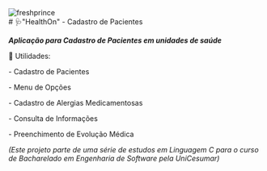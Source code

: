 <div>
<img align="center" alt="freshprince" src="https://giphy.com/embed/UrK4buqejkhK2NTFw9"> 
</div>
# 🩺"HealthOn" - Cadastro de Pacientes 
<div> 
  <p>
  <i><b>Aplicação para Cadastro de Pacientes em unidades de saúde</i></b>
    <p>
     🔹 Utilidades:
      </p>
        <p>
      - Cadastro de Pacientes
        </p>
        <p>
      - Menu de Opções
          </p>
            <p>        
      - Cadastro de Alergias Medicamentosas 
              </p>
              <p>
      - Consulta de Informações 
                </p>
                 <p> 
      - Preenchimento de Evolução Médica
                   </p>
   <p>
    <i>(Este projeto parte de uma série de estudos em Linguagem C para o curso de Bacharelado em Engenharia de Software pela UniCesumar)</i>
    </p>
    
  </p>
</div>

